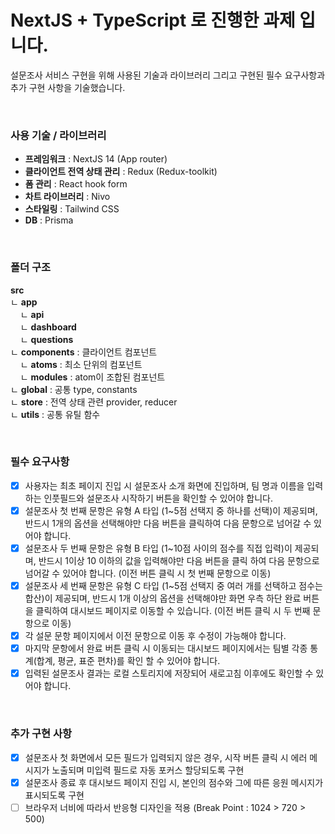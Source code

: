 # NextJS + TypeScript 로 진행한 과제 입니다.

설문조사 서비스 구현을 위해 사용된 기술과 라이브러리 그리고 구현된 필수 요구사항과 추가 구현 사항을 기술했습니다.

&nbsp;

### 사용 기술 / 라이브러리

- **프레임워크** : NextJS 14 (App router)
- **클라이언트 전역 상태 관리** : Redux (Redux-toolkit)
- **폼 관리** : React hook form
- **차트 라이브러리** : Nivo
- **스타일링** : Tailwind CSS
- **DB** : Prisma

&nbsp;

### 폴더 구조

**src** <br>
ㄴ **app**<br>
&nbsp;&nbsp;&nbsp;&nbsp;ㄴ **api**<br>
&nbsp;&nbsp;&nbsp;&nbsp;ㄴ **dashboard**<br>
&nbsp;&nbsp;&nbsp;&nbsp;ㄴ **questions**<br>
ㄴ **components** : 클라이언트 컴포넌트<br>
&nbsp;&nbsp;&nbsp;&nbsp;ㄴ **atoms** : 최소 단위의 컴포넌트<br>
&nbsp;&nbsp;&nbsp;&nbsp;ㄴ **modules** : atom이 조합된 컴포넌트<br>
ㄴ **global** : 공통 type, constants<br>
ㄴ **store** : 전역 상태 관련 provider, reducer<br>
ㄴ **utils** : 공통 유틸 함수<br>

&nbsp;

### 필수 요구사항

- [x] 사용자는 최초 페이지 진입 시 설문조사 소개 화면에 진입하며, 팀 명과 이름을 입력하는 인풋필드와 설문조사 시작하기 버튼을 확인할 수 있어야 합니다.
- [x] 설문조사 첫 번째 문항은 유형 A 타입 (1~5점 선택지 중 하나를 선택)이 제공되며, 반드시 1개의 옵션을 선택해야만 다음 버튼을 클릭하여 다음 문항으로 넘어갈 수 있어야 합니다.
- [x] 설문조사 두 번째 문항은 유형 B 타입 (1~10점 사이의 점수를 직접 입력)이 제공되며, 반드시 1이상 10 이하의 값을 입력해야만 다음 버튼을 클릭 하여 다음 문항으로 넘어갈 수 있어야 합니다. (이전 버튼 클릭 시 첫 번째 문항으로 이동)
- [x] 설문조사 세 번째 문항은 유형 C 타입 (1~5점 선택지 중 여러 개를 선택하고 점수는 합산)이 제공되며, 반드시 1개 이상의 옵션을 선택해야만 화면 우측 하단 완료 버튼을 클릭하여 대시보드 페이지로 이동할 수 있습니다. (이전 버튼 클릭 시 두 번째 문항으로 이동)
- [x] 각 설문 문항 페이지에서 이전 문항으로 이동 후 수정이 가능해야 합니다.
- [x] 마지막 문항에서 완료 버튼 클릭 시 이동되는 대시보드 페이지에서는 팀별 각종 통계(합계, 평균, 표준 편차)를 확인 할 수 있어야 합니다.
- [x] 입력된 설문조사 결과는 로컬 스토리지에 저장되어 새로고침 이후에도 확인할 수 있어야 합니다.

&nbsp;

### 추가 구현 사항

- [x] 설문조사 첫 화면에서 모든 필드가 입력되지 않은 경우, 시작 버튼 클릭 시 에러 메시지가 노출되며 미입력 필드로 자동 포커스 할당되도록 구현
- [x] 설문조사 종료 후 대시보드 페이지 진입 시, 본인의 점수와 그에 따른 응원 메시지가 표시되도록 구현
- [ ] 브라우저 너비에 따라서 반응형 디자인을 적용 (Break Point : 1024 > 720 > 500)
